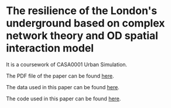 # The resilience of the London's underground based on complex network theory and OD spatial interaction model

It is a coursework of CASA0001 Urban Simulation.

The PDF file of the paper can be found [here](https://github.com/yutong-xia/The-resilience-of-the-London-underground/blob/main/The%20resilience%20of%20the%20London's%20underground.pdf).

The data used in this paper can be found [here](https://github.com/yutong-xia/The-resilience-of-the-London-underground/tree/main/data).

The code used in this paper can be found [here](https://github.com/yutong-xia/The-resilience-of-the-London-underground/tree/main/code).
